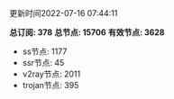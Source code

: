 更新时间2022-07-16 07:44:11

**总订阅: 378**
**总节点: 15706**
**有效节点: 3628**
- ss节点: 1177
- ssr节点: 45
- v2ray节点: 2011
- trojan节点: 395
